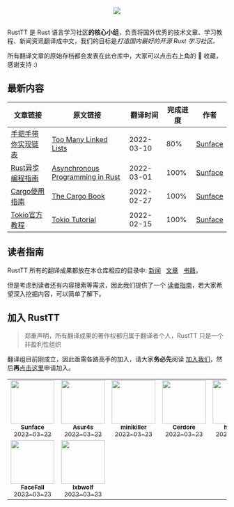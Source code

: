 <div align="center">
    <img src="https://github.com/studyrs/RustTT/blob/main/.github/assets/logo.png?raw=true">
</div>

<br />

RustTT 是 Rust 语言学习社区**的核心小组**，负责将国外优秀的技术文章、学习教程、新闻资讯翻译成中文，我们的目标是*打造国内最好的开源 Rust 学习社区。*


所有翻译文章的原始存档都会发表在此仓库中，大家可以点击右上角的 🌟 收藏，感谢支持 :)

## 最新内容

| 文章链接 | 原文链接 | 翻译时间 | 完成进度 | 作者 |
| ------- | ------ | ------- | -------- | ----- |
| [手把手带你实现链表](https://github.com/studyrs/too-many-lists) | [Too Many Linked Lists](https://rust-unofficial.github.io/too-many-lists/) | 2022-03-10 | 80% | [Sunface](https://im.dev) |
| [Rust异步编程指南](https://github.com/studyrs/async-book) | [Asynchronous Programming in Rust](https://rust-lang.github.io/async-book/) | 2022-03-01 | 100% |  [Sunface](https://im.dev) |
| [Cargo使用指南](https://github.com/studyrs/cargo-book) | [The Cargo Book](https://doc.rust-lang.org/stable/cargo/index.html) | 2022-02-27 | 100% |  [Sunface](https://im.dev) |
| [Tokio官方教程](https://github.com/studyrs/tokio-course) | [Tokio Tutorial](https://tokio.rs/tokio/tutorial) | 2022-02-15 | 100% |  [Sunface](https://im.dev) |

## 读者指南

RustTT 所有的翻译成果都放在本仓库相应的目录中: [新闻](./News/) &nbsp; [文章](./Posts/) &nbsp; [书籍](./Books/)。

但是考虑到读者还有内容搜索等需求，因此我们提供了一个 [读者指南](https://guide.rusttt.org/reader-guide/how-to-use.html)，若大家希望深入挖掘内容，可以简单了解下。


## 加入 RustTT

> 郑重声明，所有翻译成果的著作权都归属于翻译者个人，RustTT 只是一个非盈利性组织

翻译组目前刚成立，因此亟需各路高手的加入，请大家**务必先**阅读 [加入我们](https://guide.rusttt.org/join-us.html)，然后**再**[点击这里](https://github.com/studyrs/RustTT/issues/new?template=membership-application.yaml)申请加入。


<table>
    <tr>
        <td align="center">
            <a href="http://im.dev">
                <img src="https://avatars.githubusercontent.com/u/7036754?v=4?s=100" width="100px;" alt=""/>
                <br />
                <sub><b>Sunface</b></sub>
                <br />
                <sub>2022-03-22</sub>
            </a>
        </td>
        <td align="center">
            <a href="https://github.com/asur4s">
                <img src="https://avatars.githubusercontent.com/u/99897242?v=4?s=100" width="100px;" alt=""/>
                <br />
                <sub><b>Asur4s</b></sub>
                <br />
                <sub>2022-03-22</sub>
            </a>
        </td>
        <td align="center">
            <a href="https://github.com/minikiller">
                <img src="https://avatars.githubusercontent.com/u/5356570?v=4?s=100" width="100px;" alt=""/>
                <br />
                <sub><b>minikiller</b></sub>
                <br />
                <sub>2022-03-23</sub>
            </a>
        </td>
        <td align="center">
            <a href="https://github.com/Cerdore">
                <img src="https://avatars.githubusercontent.com/u/24353799?v=4?s=100" width="100px;" alt=""/>
                <br />
                <sub><b>Cerdore</b></sub>
                <br />
                <sub>2022-03-23</sub>
            </a>
        </td>
        <td align="center">
            <a href="https://github.com/hyuuko">
                <img src="https://avatars.githubusercontent.com/u/44204137?v=4?s=100" width="100px;" alt=""/>
                <br />
                <sub><b>hyuuko</b></sub>
                <br />
                <sub>2022-03-23</sub>
            </a>
        </td>
    </tr>
    <tr>
        <td align="center">
            <a href="https://github.com/FaceFall">
                <img src="https://avatars.githubusercontent.com/u/37741552?v=4?s=100" width="100px;" alt=""/>
                <br />
                <sub><b>FaceFall</b></sub>
                <br />
                <sub>2022-03-23</sub>
            </a>
        </td>
        <td align="center">
            <a href="https://github.com/lxbwolf">
                <img src="https://avatars.githubusercontent.com/u/12119889?v=4?s=100" width="100px;" alt=""/>
                <br />
                <sub><b>lxbwolf</b></sub>
                <br />
                <sub>2022-03-23</sub>
            </a>
        </td>
    </tr>
</table>
  
